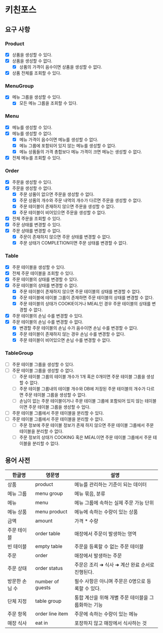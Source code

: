 # 키친포스

## 요구 사항
### Product
- [x] 상품을 생성할 수 있다.
- [x] 상품을 생성할 수 없다.
  - [x] 상품의 가격이 음수이면 상품을 생성할 수 없다.
- [x] 상품 전체를 조회할 수 있다.

### MenuGroup
- [x] 메뉴 그룹을 생성할 수 있다.
  - [x] 모든 메뉴 그룹을 조회할 수 있다.

### Menu
- [x] 메뉴를 생성할 수 있다.
- [x] 메뉴를 생성할 수 없다.
  - [x] 메뉴 가격이 음수이면 메뉴를 생성할 수 없다.
  - [x] 메뉴 그룹에 포함되어 있지 않는 메뉴를 생성할 수 없다.
  - [x] 메뉴 상품들의 가격 총합보다 메뉴 가격이 크면 메뉴는 생성할 수 없다.
- [x] 전체 메뉴를 조회할 수 있다.

### Order
- [x] 주문을 생성할 수 있다.
- [x] 주문을 생성할 수 없다.
  - [x] 주문 상품이 없으면 주문을 생성할 수 없다.
  - [x] 주문 상품의 개수와 주문 내역의 개수가 다르면 주문을 생성할 수 없다.
  - [x] 주문 테이블이 존재하지 않으면 주문을 생성할 수 없다.
  - [x] 주문 테이블이 비어있으면 주문을 생성할 수 없다.
- [x] 전체 주문을 조회할 수 있다.
- [x] 주문 상태를 변경할 수 있다.
- [x] 주문 상태를 변경할 수 없다.
  - [x] 주문이 존재하지 않으면 주문 상태를 변경할 수 없다.
  - [x] 주문 상태가 COMPLETION이면 주문 상태를 변경할 수 없다.

### Table
- [x] 주문 테이블을 생성할 수 있다.
- [x] 전체 주문 테이블을 조회할 수 있다.
- [x] 주문 테이블의 상태를 변경할 수 있다.
- [x] 주문 테이블의 상태를 변경할 수 없다.
  - [x] 주문 테이블이 존재하지 않으면 주문 테이블의 상태를 변경할 수 없다.
  - [x] 주문 테이블에 테이블 그룹이 존재하면 주문 테이블의 상태를 변경할 수 없다.
  - [x] 주문 테이블의 상태가 COOKIE이거나 MEAL인 경우 주문 테이블의 상태를 변경할 수 없다.
- [x] 주문 테이블의 손님 수를 변경할 수 있다.
- [x] 주문 테이블의 손님 수를 변경할 수 없다.
  - [x] 변경할 주문 테이블의 손님 수가 음수이면 손님 수를 변경할 수 없다.
  - [x] 주문 테이블이 존재하지 않는 경우 손님 수를 변경할 수 없다.
  - [x] 주문 테이블이 비어있으면 손님 수를 변경할 수 없다.

### TableGroup
- [ ] 주문 테이블 그룹을 생성할 수 있다.
- [ ] 주문 테이블 그룹을 생성할 수 없다.
  - [ ] 주문 테이블 그룹의 테이블 개수가 1개 혹은 0개이면 주문 테이블 그룹을 생성할 수 없다.
  - [ ] 주문 테이블 그룹내의 테이블 개수와 DB에 저장된 주문 테이블의 개수가 다르면 주문 테이블 그룹을 생성할 수 없다.
  - [ ] 손님이 없는 주문 테이블이거나 주문 테이블 그룹에 포함되어 있지 않는 테이블이면 주문 테이블 그룹을 생성할 수 업다.
- [ ] 주문 테이블 그룹에서 주문 테이블을 분리할 수 있다.
- [ ] 주문 테이블 그룹에서 주문 테이블을 분리할 수 없다.
  - [ ] 주문 정보에 주문 테이블 정보가 존재 하지 않으면 주문 테이블 그룹에서 주문 테이블을 분리할 수 없다.
  - [ ] 주문 정보의 상태가 COOKING 혹은 MEAL이면 주문 테이블 그룹에서 주문 테이블을 분리할 수 없다.
## 용어 사전

| 한글명 | 영문명 | 설명 |
| --- | --- | --- |
| 상품 | product | 메뉴를 관리하는 기준이 되는 데이터 |
| 메뉴 그룹 | menu group | 메뉴 묶음, 분류 |
| 메뉴 | menu | 메뉴 그룹에 속하는 실제 주문 가능 단위 |
| 메뉴 상품 | menu product | 메뉴에 속하는 수량이 있는 상품 |
| 금액 | amount | 가격 * 수량 |
| 주문 테이블 | order table | 매장에서 주문이 발생하는 영역 |
| 빈 테이블 | empty table | 주문을 등록할 수 없는 주문 테이블 |
| 주문 | order | 매장에서 발생하는 주문 |
| 주문 상태 | order status | 주문은 조리 ➜ 식사 ➜ 계산 완료 순서로 진행된다. |
| 방문한 손님 수 | number of guests | 필수 사항은 아니며 주문은 0명으로 등록할 수 있다. |
| 단체 지정 | table group | 통합 계산을 위해 개별 주문 테이블을 그룹화하는 기능 |
| 주문 항목 | order line item | 주문에 속하는 수량이 있는 메뉴 |
| 매장 식사 | eat in | 포장하지 않고 매장에서 식사하는 것 |

